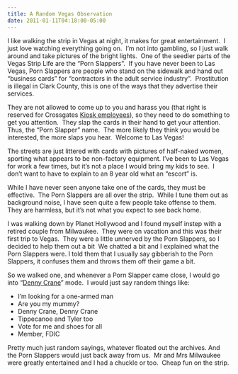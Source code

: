 ```yaml
---
title: A Random Vegas Observation
date: 2011-01-11T04:18:00-05:00
---
```

I like walking the strip in Vegas at night, it makes for great entertainment.  I just love watching everything going on.  I’m not into gambling, so I just walk around and take pictures of the bright lights.  One of the seedier parts of the Vegas Strip Life are the “Porn Slappers”.  If you have never been to Las Vegas, Porn Slappers are people who stand on the sidewalk and hand out “business cards” for “contractors in the adult service industry”.  Prostitution is illegal in Clark County, this is one of the ways that they advertise their services.

They are not allowed to come up to you and harass you (that right is reserved for Crossgates [Kiosk employees](http://www.shopcrossgates.com/content.asp?contentid=1446&contenttype=Shopping_Entertainment&showall=1)), so they need to do something to get you attention.  They slap the cards in their hand to get your attention.  Thus, the “Porn Slapper” name.  The more likely they think you would be interested, the more slaps you hear.  Welcome to Las Vegas!

The streets are just littered with cards with pictures of half-naked women, sporting what appears to be non-factory equipment. I’ve been to Las Vegas for work a few times, but it’s not a place I would bring my kids to see.  I don’t want to have to explain to an 8 year old what an “escort” is.

While I have never seen anyone take one of the cards, they must be effective.  The Porn Slappers are all over the strip.  While I tune them out as background noise, I have seen quite a few people take offense to them.  They are harmless, but it’s not what you expect to see back home.

I was walking down by Planet Hollywood and I found myself instep with a retired couple from Milwaukee.  They were on vacation and this was their first trip to Vegas.  They were a little unnerved by the Porn Slappers, so I decided to help them out a bit  We chatted a bit and I explained what the Porn Slappers were. I told them that I usually say gibberish to the Porn Slappers, it confuses them and throws them off their game a bit.

So we walked one, and whenever a Porn Slapper came close, I would go into “[Denny Crane](http://tvcomedies.about.com/od/funstuff/a/dennycranequotes.htm)” mode.  I would just say random things like:

  * I’m looking for a one-armed man 
  * Are you my mummy? 
  * Denny Crane, Denny Crane 
  * Tippecanoe and Tyler too 
  * Vote for me and shoes for all 
  * Member, FDIC

Pretty much just random sayings, whatever floated out the archives. And the Porn Slappers would just back away from us.  Mr and Mrs Milwaukee were greatly entertained and I had a chuckle or too.  Cheap fun on the strip.
